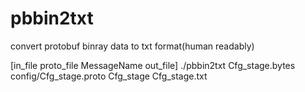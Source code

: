 # pbbin2txt
convert protobuf binray data to txt format(human readably)


[in_file proto_file MessageName out_file]
./pbbin2txt Cfg_stage.bytes config/Cfg_stage.proto Cfg_stage Cfg_stage.txt
